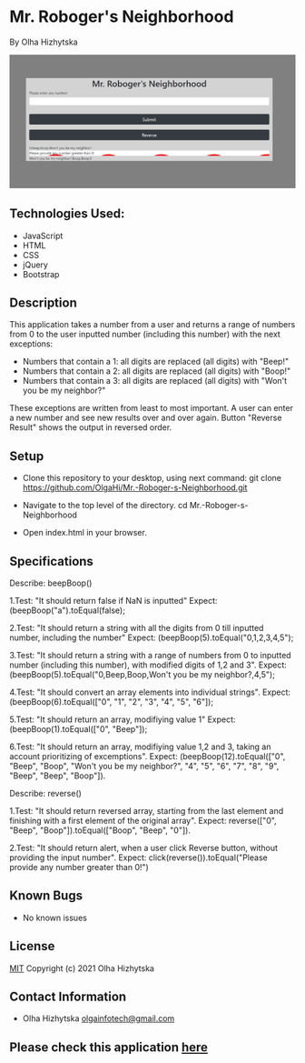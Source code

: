 # **Mr. Roboger's Neighborhood**
By Olha Hizhytska



![Homepage](images/screenshot.png)

## Technologies Used:

* JavaScript
* HTML
* CSS
* jQuery
* Bootstrap


## Description

This application takes a number from a user and returns a range of numbers from 0 to the user inputted number (including this number) with the next exceptions:

 - Numbers that contain a 1: all digits are replaced (all digits) with "Beep!"
 - Numbers that contain a 2: all digits are replaced (all digits) with "Boop!"
 - Numbers that contain a 3: all digits are replaced (all digits) with "Won't you be my neighbor?"

 These exceptions are written from least to most important.
 A user can enter a new number and see new results over and over again.
 Button "Reverse Result" shows the output in reversed order.


 

## Setup

- Clone this repository to your desktop, using next command:
git clone https://github.com/OlgaHi/Mr.-Roboger-s-Neighborhood.git

- Navigate to the top level of the directory.
cd Mr.-Roboger-s-Neighborhood

- Open index.html in your browser.

## Specifications

Describe: beepBoop()

1.Test: "It should return false if NaN is inputted"
Expect: (beepBoop("a").toEqual(false);

2.Test: "It should return a string with all the digits from 0 till inputted number, including the number"
Expect: (beepBoop(5).toEqual("0,1,2,3,4,5");

3.Test: "It should return a string with a range of numbers from 0 to inputted number (including this number), with modified digits of 1,2 and 3".
Expect: (beepBoop(5).toEqual("0,Beep,Boop,Won't you be my neighbor?,4,5");

4.Test: "It should convert an array elements into individual strings".
Expect: (beepBoop(6).toEqual(["0", "1", "2", "3", "4", "5", "6"]);

5.Test: "It should return an array, modifiying value 1"
Expect: (beepBoop(1).toEqual(["0", "Beep"]);

6.Test: "It should return an array, modifiying value 1,2 and 3, taking an account prioritizing of excemptions".
Expect: (beepBoop(12).toEqual(["0", "Beep", "Boop", "Won't you be my neighbor?", "4", "5", "6", "7", "8", "9", "Beep", "Beep", "Boop"]).

Describe: reverse()

1.Test: "It should return reversed array, starting from the last element and finishing with a first element of the original array".
Expect: reverse(["0", "Beep", "Boop"]).toEqual(["Boop", "Beep", "0"]).

2.Test: "It should return alert, when a user click Reverse button, without providing the input number".
Expect: click(reverse()).toEqual("Please provide any number greater than 0!")


## Known Bugs

- No known issues

## License

[MIT](https://en.wikipedia.org/wiki/MIT_License)
Copyright (c) 2021 Olha Hizhytska

## Contact Information

- Olha Hizhytska olgainfotech@gmail.com

## Please check this application [here]()